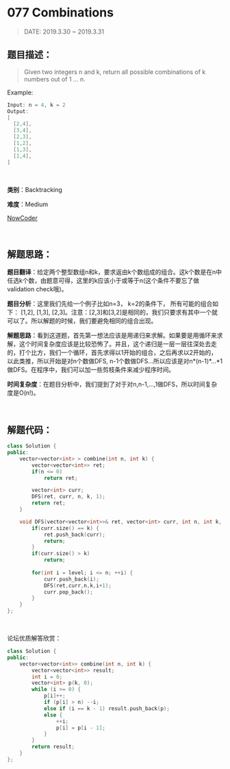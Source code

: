 # 077 Combinations

> DATE: 2019.3.30 ~ 2019.3.31

## 题目描述：

> Given two integers n and k, return all possible combinations of k numbers out of 1 ... n.

Example:

```C++
Input: n = 4, k = 2
Output:
[
  [2,4],
  [3,4],
  [2,3],
  [1,2],
  [1,3],
  [1,4],
]
```

<br/>

**类别**：Backtracking

**难度**：Medium

[NowCoder](https://leetcode.com/problems/combinations/)

<br/>

## 解题思路：

**题目翻译**：给定两个整型数组n和k，要求返由k个数组成的组合。这k个数是在n中任选k个数，由题意可得，这里的k应该小于或等于n(这个条件不要忘了做validation  check哦)。

**题目分析**：这里我们先给一个例子比如n=3， k=2的条件下， 所有可能的组合如下： [1,2], [1,3], [2,3]。注意：[2,3]和[3,2]是相同的，我们只要求有其中一个就可以了。所以解题的时候，我们要避免相同的组合出现。

**解题思路**：看到这道题，首先第一想法应该是用递归来求解。如果要是用循环来求解，这个时间复杂度应该是比较恐怖了。并且，这个递归是一层一层往深处去走的，打个比方，我们一个循环，首先求得以1开始的组合，之后再求以2开始的，以此类推，所以开始是对n个数做DFS,  n-1个数做DFS...所以应该是对n*(n-1)*...*1做DFS。在程序中，我们可以加一些剪枝条件来减少程序时间。

**时间复杂度**：在题目分析中，我们提到了对于对n,n-1,...,1做DFS，所以时间复杂度是O(n!)。

<br/>

## 解题代码：

```C++
class Solution {
public:
    vector<vector<int> > combine(int n, int k) {
        vector<vector<int>> ret;
        if(n <= 0)  
            return ret;

        vector<int> curr;
        DFS(ret, curr, n, k, 1); 
        return ret;
    }

    void DFS(vector<vector<int>>& ret, vector<int> curr, int n, int k, int level) {
        if(curr.size() == k) {
            ret.push_back(curr);
            return;
        }
        if(curr.size() > k)   
            return;
        
        for(int i = level; i <= n; ++i) {
            curr.push_back(i);
            DFS(ret,curr,n,k,i+1);
            curr.pop_back();
        }
    }
};
```

<br/>

论坛优质解答欣赏：

```C++
class Solution {
public:
	vector<vector<int>> combine(int n, int k) {
		vector<vector<int>> result;
		int i = 0;
		vector<int> p(k, 0);
		while (i >= 0) {
			p[i]++;
			if (p[i] > n) --i;
			else if (i == k - 1) result.push_back(p);
			else {
			    ++i;
			    p[i] = p[i - 1];
			}
		}
		return result;
	}
};
```

<br/>
